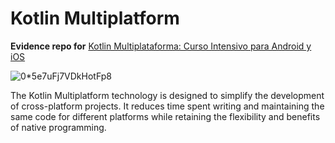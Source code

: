 # Kotlin Multiplatform
**Evidence repo for** [Kotlin Multiplataforma: Curso Intensivo para Android y iOS](https://www.udemy.com/course/kotlin-multiplataforma-curso-intensivo-para-android-y-ios)

![0*5e7uFj7VDkHotFp8](https://github.com/user-attachments/assets/b6189418-e0ee-4dc1-9313-f138d92605a2)

The Kotlin Multiplatform technology is designed to simplify the development of cross-platform projects. It reduces time spent writing and maintaining the same code for different platforms while retaining the flexibility and benefits of native programming.


